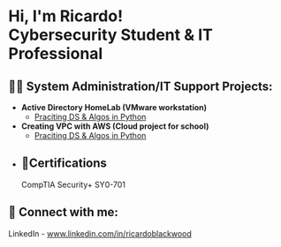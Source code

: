 <h1>Hi, I'm Ricardo! <br/><a >Cybersecurity Student</a> & <a > IT Professional</a> 
<h2>👨‍💻 System Administration/IT Support Projects:</h2>

- <b>Active Directory HomeLab (VMware workstation)</b>
  - [Praciting DS & Algos in Python](https://github.com/joshmadakor1/Algorithms-Practice)
- <b> Creating VPC with AWS (Cloud project for school)</b>
  - [Praciting DS & Algos in Python](https://github.com/joshmadakor1/Algorithms-Practice)
- <h2>📄Certifications</h2>
   CompTIA Security+ SY0-701
  
<h2> 🤳 Connect with me:</h2>

LinkedIn - www.linkedin.com/in/ricardoblackwood

[linkedin]: www.linkedin.com/in/ricardoblackwood

<!--
**1RonanRB/RicardoBlackwood** is a ✨ _special_ ✨ repository because its `README.md` (this file) appears on your GitHub profile.

Here are some ideas to get you started:

- 🔭 I’m currently working on ...
- 🌱 I’m currently learning ...
- 👯 I’m looking to collaborate on ...
- 🤔 I’m looking for help with ...
- 💬 Ask me about ...
- 📫 How to reach me: ...
- 😄 Pronouns: ...
- ⚡ Fun fact: ...
-->
